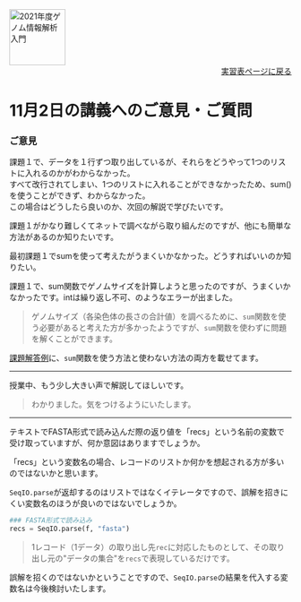 <img src="https://lh3.googleusercontent.com/pw/AM-JKLVhTn_UySwMdfMwXvoq8l3VN7IkrY9cwtH2YJVMxAlMznUBWC9IpFtgPRIyfAXru4oykkYD-1WjWi0Ao5XgkB9JICvzDBcfn0L_5X2_KOOppsURK5DfSifCC-s7Vx5oQrBUn_BNWn_hfAPdhlVbKQGE=w1097-h235-no?authuser=0" alt="2021年度ゲノム情報解析入門" height="100px" align="middle">

<div align="right"><a href="https://github.com/CropEvol/lecture#section2">実習表ページに戻る</a></div>

# 11月2日の講義へのご意見・ご質問

### ご意見

課題１で、データを１行ずつ取り出しているが、それらをどうやって1つのリストに入れるのかがわからなかった。  
すべて改行されてしまい、1つのリストに入れることができなかったため、sum()を使うことができず、わからなかった。  
この場合はどうしたら良いのか、次回の解説で学びたいです。

課題１がかなり難しくてネットで調べながら取り組んだのですが、他にも簡単な方法があるのか知りたいです。

最初課題１でsumを使って考えたがうまくいかなかった。どうすればいいのか知りたい。

課題１で、sum関数でゲノムサイズを計算しようと思ったのですが、うまくいかなかったです。intは繰り返し不可、のようなエラーが出ました。

> ゲノムサイズ（各染色体の長さの合計値）を調べるために、`sum`関数を使う必要があると考えた方が多かったようですが、`sum`関数を使わずに問題を解くことができます。

[課題解答例](https://colab.research.google.com/github/CropEvol/lecture/blob/master/textbook_2021/L03_2_python_library_biopython.HW.ANS.ipynb)に、`sum`関数を使う方法と使わない方法の両方を載せてます。

---

授業中、もう少し大きい声で解説してほしいです。

> わかりました。気をつけるようにいたします。

---

テキストでFASTA形式で読み込んだ際の返り値を「recs」という名前の変数で受け取っていますが、何か意図はありますでしょうか。

「recs」という変数名の場合、レコードのリストか何かを想起される方が多いのではないかと思います。

`SeqIO.parse`が返却するのはリストではなくイテレータですので、誤解を招きにくい変数名のほうが良いのではないでしょうか。

```python
### FASTA形式で読み込み
recs = SeqIO.parse(f, "fasta")
```

> 1レコード（1データ）の取り出し先`rec`に対応したものとして、その取り出し元の"データの集合"を`recs`で表現しているだけです。

誤解を招くのではないかということですので、`SeqIO.parse`の結果を代入する変数名は今後検討いたします。
